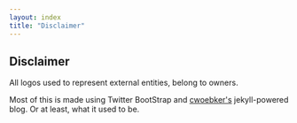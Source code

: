 ```yaml
---
layout: index
title: "Disclaimer"
---
```


<div class="content" id="page">
    <div class="container">
  		<div class="featurette">
    		<h2 class="featurette-heading"><span class="muted">Disclaimer</span></h2>
			<p class="lead">All logos used to represent external entities, belong to owners.</p>
			<p class="lead">Most of this is made using Twitter BootStrap and <a href="http://twitter.com/cwoebker">cwoebker's</a> jekyll-powered blog.
			 Or at least, what it used to be.</p>
		</div>
    </div> <!-- /container -->
</div>